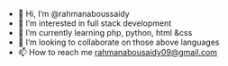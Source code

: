 - 👋 Hi, I’m @rahmanaboussaidy
- 👀 I’m interested in full stack development
- 🌱 I’m currently learning php, python, html &css 
- 💞️ I’m looking to collaborate on those above languages
- 📫 How to reach me rahmanabousaidy09@gmail.com

<!---
rahmanaboussaidy/rahmanaboussaidy is a ✨ special ✨ repository because its `README.md` (this file) appears on your GitHub profile.
You can click the Preview link to take a look at your changes.
--->
